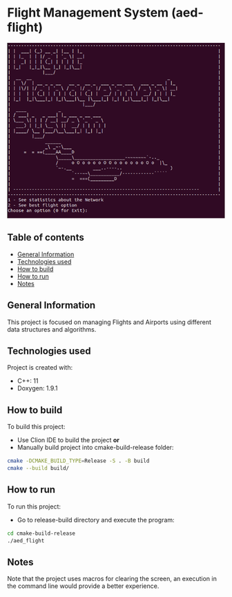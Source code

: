 # Flight Management System (aed-flight)
![img.png](docs/img_1.png)

## Table of contents
* [General Information](#general-information)
* [Technologies used](#technologies-used)
* [How to build](#how-to-build)
* [How to run](#how-to-run)
* [Notes](#notes)

## General Information
This project is focused on managing Flights and Airports
using different data structures and algorithms.

## Technologies used
Project is created with:
- C++: 11
- Doxygen: 1.9.1

## How to build

To build this project:
- Use Clion IDE to build the project **or**
- Manually build project into cmake-build-release folder:
```bash
cmake -DCMAKE_BUILD_TYPE=Release -S . -B build
cmake --build build/
```

## How to run

To run this project:

- Go to release-build directory and execute the program:
```bash
cd cmake-build-release
./aed_flight
```

## Notes
Note that the project uses macros for clearing the screen, an execution in the command line would provide a better 
experience.
